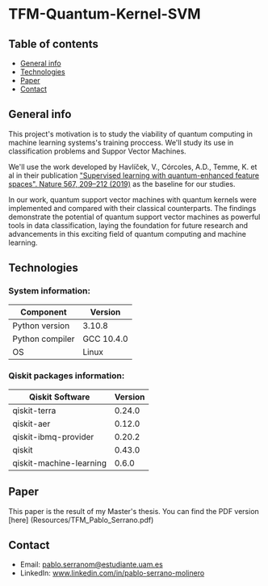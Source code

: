 # TFM-Quantum-Kernel-SVM

## Table of contents
* [General info](#general-info)
* [Technologies](#technologies)
* [Paper](#Paper)
* [Contact](#Contact)


## General info
This project's motivation is to study the viability of quantum computing in machine learning systems's training proccess. We'll study its use in classification problems and Suppor Vector Machines. 

We'll use the work developed by Havlíček, V., Córcoles, A.D., Temme, K. et al in their publication ["Supervised learning with quantum-enhanced feature spaces". Nature 567, 209–212 (2019)](https://arxiv.org/pdf/1804.11326.pdf) as the baseline for our studies.

In our work, quantum support vector machines with quantum kernels were implemented and compared with their classical counterparts. The findings demonstrate the potential of quantum support vector machines as powerful tools in data classification, laying the foundation for future research and advancements in this exciting field of quantum computing and machine learning.

## Technologies

### System  information:
|Component|Version|
|---|---|
|Python version|	3.10.8|
|Python compiler|	GCC 10.4.0|
|OS|Linux|

### Qiskit packages information: 

|  Qiskit Software | Version |
|---|---|
|  qiskit-terra |  0.24.0 |
|  qiskit-aer | 0.12.0 |
|  qiskit-ibmq-provider |  0.20.2 |
|  qiskit |  0.43.0 |
|  qiskit-machine-learning | 0.6.0 |


## Paper

This paper is the result of my Master's thesis. You can find the PDF version [here] (Resources/TFM_Pablo_Serrano.pdf)

## Contact 

* Email: pablo.serranom@estudiante.uam.es
* LinkedIn: www.linkedin.com/in/pablo-serrano-molinero

